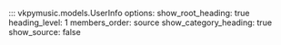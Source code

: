 ::: vkpymusic.models.UserInfo
    options:
        show_root_heading: true
        heading_level: 1
        members_order: source
        show_category_heading: true
        show_source: false